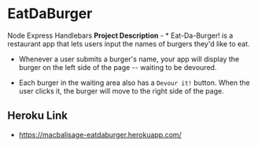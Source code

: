 # EatDaBurger
Node Express Handlebars
**Project Description** - * Eat-Da-Burger! is a restaurant app that lets users input the names of burgers they'd like to eat.

* Whenever a user submits a burger's name, your app will display the burger on the left side of the page -- waiting to be devoured.

* Each burger in the waiting area also has a `Devour it!` button. When the user clicks it, the burger will move to the right side of the page.

## Heroku Link
* https://macbalisage-eatdaburger.herokuapp.com/
